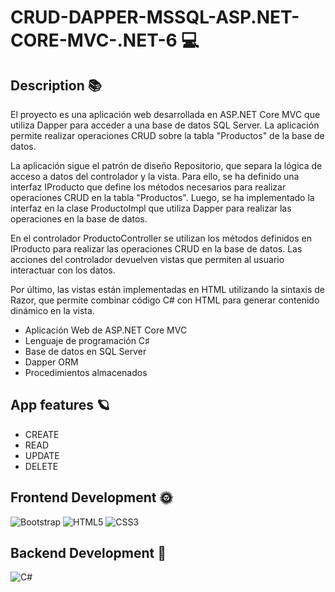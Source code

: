 #  CRUD-DAPPER-MSSQL-ASP.NET-CORE-MVC-.NET-6 💻
## Description 📚
 El proyecto es una aplicación web desarrollada en ASP.NET Core MVC que utiliza Dapper para acceder a una base de datos SQL Server. La aplicación permite realizar operaciones CRUD sobre la tabla "Productos" de la base de datos.

La aplicación sigue el patrón de diseño Repositorio, que separa la lógica de acceso a datos del controlador y la vista. Para ello, se ha definido una interfaz IProducto que define los métodos necesarios para realizar operaciones CRUD en la tabla "Productos". Luego, se ha implementado la interfaz en la clase ProductoImpl que utiliza Dapper para realizar las operaciones en la base de datos.

En el controlador ProductoController se utilizan los métodos definidos en IProducto para realizar las operaciones CRUD en la base de datos. Las acciones del controlador devuelven vistas que permiten al usuario interactuar con los datos.

Por último, las vistas están implementadas en HTML utilizando la sintaxis de Razor, que permite combinar código C# con HTML para generar contenido dinámico en la vista.

- Aplicación Web de ASP.NET Core MVC
- Lenguaje de programación C♯
- Base de datos en SQL Server
- Dapper ORM
- Procedimientos almacenados
 
 
## App features 🪐
 - CREATE
- READ
- UPDATE
- DELETE 
## Frontend Development 🌞 
 ![Bootstrap](https://img.shields.io/badge/bootstrap-%23563D7C.svg?style=for-the-badge&logo=bootstrap&logoColor=white) ![HTML5](https://img.shields.io/badge/html5-%23E34F26.svg?style=for-the-badge&logo=html5&logoColor=white) ![CSS3](https://img.shields.io/badge/css3-%231572B6.svg?style=for-the-badge&logo=css3&logoColor=white) 
## Backend Development 🌚 
 ![C#](https://img.shields.io/badge/c%23-%23239120.svg?style=for-the-badge&logo=c-sharp&logoColor=white) 
 
